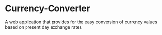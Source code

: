 # Currency-Converter
A web application that provides for the easy conversion of currency values based on present day exchange rates.
